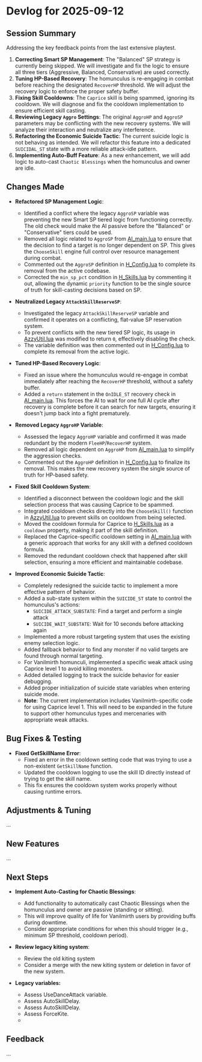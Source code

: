 # Devlog for 2025-09-12

## Session Summary

Addressing the key feedback points from the last extensive playtest.

1.  **Correcting Smart SP Management**: The "Balanced" SP strategy is currently being skipped. We will investigate and fix the logic to ensure all three tiers (Aggressive, Balanced, Conservative) are used correctly.
2.  **Tuning HP-Based Recovery**: The homunculus is re-engaging in combat before reaching the designated `RecoverHP` threshold. We will adjust the recovery logic to enforce the proper safety buffer.
3.  **Fixing Skill Cooldowns**: The `Caprice` skill is being spammed, ignoring its cooldown. We will diagnose and fix the cooldown implementation to ensure efficient skill casting.
4.  **Reviewing Legacy `Aggro` Settings**: The original `AggroHP` and `AggroSP` parameters may be conflicting with the new recovery systems. We will analyze their interaction and neutralize any interference.
5.  **Refactoring the Economic Suicide Tactic**: The current suicide logic is not behaving as intended. We will refactor this feature into a dedicated `SUICIDAL_ST` state with a more reliable attack-idle pattern.
6.  **Implementing Auto-Buff Feature**: As a new enhancement, we will add logic to auto-cast `Chaotic Blessings` when the homunculus and owner are idle.

## Changes Made

- **Refactored SP Management Logic**:
    - Identified a conflict where the legacy `AggroSP` variable was preventing the new Smart SP tiered logic from functioning correctly. The old check would make the AI passive before the "Balanced" or "Conservative" tiers could be used.
    - Removed all logic related to `AggroSP` from [AI_main.lua](../YtuAI/USER_AI/AI_main.lua) to ensure that the decision to find a target is no longer dependent on SP. This gives the `ChooseSkill` engine full control over resource management during combat.
    - Commented out the `AggroSP` definition in [H_Config.lua](../YtuAI/USER_AI/H_Config.lua) to complete its removal from the active codebase.
    - Corrected the `min_sp_pct` condition in [H_Skills.lua](../YtuAI/USER_AI/H_Skills.lua) by commenting it out, allowing the dynamic `priority` function to be the single source of truth for skill-casting decisions based on SP.

- **Neutralized Legacy `AttackSkillReserveSP`**:
    - Investigated the legacy `AttackSkillReserveSP` variable and confirmed it operates on a conflicting, flat-value SP reservation system.
    - To prevent conflicts with the new tiered SP logic, its usage in [AzzyUtil.lua](../YtuAI/USER_AI/AzzyUtil.lua) was modified to return `0`, effectively disabling the check.
    - The variable definition was then commented out in [H_Config.lua](../YtuAI/USER_AI/H_Config.lua) to complete its removal from the active logic.

- **Tuned HP-Based Recovery Logic**:
    - Fixed an issue where the homunculus would re-engage in combat immediately after reaching the `RecoverHP` threshold, without a safety buffer.
    - Added a `return` statement in the `OnIDLE_ST` recovery check in [AI_main.lua](../YtuAI/USER_AI/AI_main.lua). This forces the AI to wait for one full AI cycle after recovery is complete before it can search for new targets, ensuring it doesn't jump back into a fight prematurely.

- **Removed Legacy `AggroHP` Variable**:
    - Assessed the legacy `AggroHP` variable and confirmed it was made redundant by the modern `FleeHP`/`RecoverHP` system.
    - Removed all logic dependent on `AggroHP` from [AI_main.lua](../YtuAI/USER_AI/AI_main.lua) to simplify the aggression checks.
    - Commented out the `AggroHP` definition in [H_Config.lua](../YtuAI/USER_AI/H_Config.lua) to finalize its removal. This makes the new recovery system the single source of truth for HP-based safety.

- **Fixed Skill Cooldown System**:
    - Identified a disconnect between the cooldown logic and the skill selection process that was causing Caprice to be spammed.
    - Integrated cooldown checks directly into the `ChooseSkill()` function in [AzzyUtil.lua](../YtuAI/USER_AI/AzzyUtil.lua) to prevent skills on cooldown from being selected.
    - Moved the cooldown formula for Caprice to [H_Skills.lua](../YtuAI/USER_AI/H_Skills.lua) as a `cooldown` property, making it part of the skill definition.
    - Replaced the Caprice-specific cooldown setting in [AI_main.lua](../YtuAI/USER_AI/AI_main.lua) with a generic approach that works for any skill with a defined cooldown formula.
    - Removed the redundant cooldown check that happened after skill selection, ensuring a more efficient and maintainable codebase.

- **Improved Economic Suicide Tactic**:
    - Completely redesigned the suicide tactic to implement a more effective pattern of behavior.
    - Added a sub-state system within the `SUICIDE_ST` state to control the homunculus's actions:
        - `SUICIDE_ATTACK_SUBSTATE`: Find a target and perform a single attack
        - `SUICIDE_WAIT_SUBSTATE`: Wait for 10 seconds before attacking again
    - Implemented a more robust targeting system that uses the existing enemy selection logic.
    - Added fallback behavior to find any monster if no valid targets are found through normal targeting.
    - For Vanilmirth homunculi, implemented a specific weak attack using Caprice level 1 to avoid killing monsters.
    - Added detailed logging to track the suicide behavior for easier debugging.
    - Added proper initialization of suicide state variables when entering suicide mode.
    - **Note**: The current implementation includes Vanilmirth-specific code for using Caprice level 1. This will need to be expanded in the future to support other homunculus types and mercenaries with appropriate weak attacks.

## Bug Fixes & Testing

- **Fixed GetSkillName Error**:
    - Fixed an error in the cooldown setting code that was trying to use a non-existent `GetSkillName` function.
    - Updated the cooldown logging to use the skill ID directly instead of trying to get the skill name.
    - This fix ensures the cooldown system works properly without causing runtime errors.

## Adjustments & Tuning

...

## New Features

...

## Next Steps

- **Implement Auto-Casting for Chaotic Blessings**: 
    - Add functionality to automatically cast Chaotic Blessings when the homunculus and owner are passive (standing or sitting).
    - This will improve quality of life for Vanilmirth users by providing buffs during downtime.
    - Consider appropriate conditions for when this should trigger (e.g., minimum SP threshold, cooldown period).

- **Review legacy kiting system**: 
    - Review the old kiting system 
    - Consider a merge with the new kiting system or deletion in favor of the new system.

- **Legacy variables:**
    - Assess UseDanceAttack variable.
    - Assess AutoSkillDelay.
    - Assess AutoSkillDelay.
    - Assess ForceKite.
    - 

## Feedback

...
